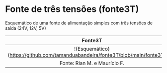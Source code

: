 # Fonte de três tensões (fonte3T)

Esquemático de uma fonte de alimentação simples com três tensões de saída (24V, 12V, 5V)

|  Fonte3T  |
| :-------: |
| !(Esquemático) (https://github.com/tamanduabandeira/fonte3T/blob/main/fonte3T.png)
| Fonte: Rian M. e Maurício F.
